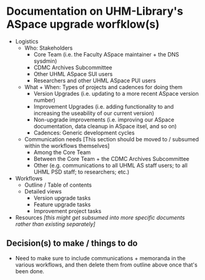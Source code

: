 # Documentation on UHM-Library's ASpace upgrade worfklow(s)

- Logistics
  - Who: Stakeholders
    - Core Team (i.e. the Faculty ASpace maintainer + the DNS sysdmin)
    - CDMC Archives Subcommittee
    - Other UHML ASpace SUI users
    - Researchers and other UHML ASpace PUI users
  - What + When: Types of projects and cadences for doing them
    - Version Upgrades (i.e. updating to a more recent ASpace version number)
    - Improvement Upgrades (i.e. adding functionality to and increasing the useability of our current version)
    - Non-upgrade improvements (i.e. improving our ASpace documentation, data cleanup in ASpace itsel, and so on)
    - Cadences: Generic development cycles
  - Communication needs [This section should be moved to / subsumed within the workflows themselves]
    - Among the Core Team
    - Between the Core Team + the CDMC Archives Subcommittee
    - Other (e.g. communications to all UHML AS staff users; to all UHML PSD staff; to researchers; etc.)
- Workflows
  - Outline / Table of contents
  - Detailed views
    - Version upgrade tasks
    - Feature upgrade tasks
    - Improvement project tasks
- Resources *[this might get subsumed into more specific documents rather than existing separately]*

## Decision(s) to make / things to do

- Need to make sure to include communications + memoranda in the various workflows, and then delete them from outline above once that's been done.
